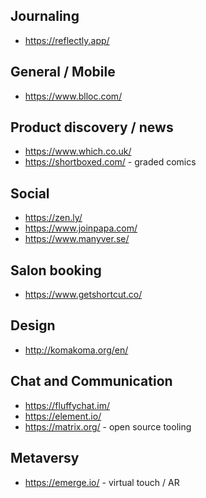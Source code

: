 

## Journaling
* https://reflectly.app/

## General / Mobile
* https://www.blloc.com/

## Product discovery / news
* https://www.which.co.uk/
* https://shortboxed.com/ - graded comics

## Social
* https://zen.ly/
* https://www.joinpapa.com/
* https://www.manyver.se/

## Salon booking
* https://www.getshortcut.co/

## Design
* http://komakoma.org/en/

## Chat and Communication
* https://fluffychat.im/
* https://element.io/
* https://matrix.org/ - open source tooling

## Metaversy
* https://emerge.io/ - virtual touch / AR


